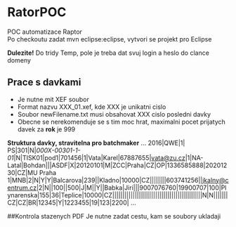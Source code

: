 # RatorPOC
POC automatizace Raptor  
Po checkoutu zadat mvn eclipse:eclipse, vytvori se projekt pro Eclipse

**Dulezite!**
Do tridy Temp, pole je treba dat svuj login a heslo do clance domeny

## Prace s davkami
- Je nutne mit XEF soubor
- Format nazvu XXX_01.xef, kde XXX je unikatni cislo
- Soubor newFilename.txt musi obsahovat XXX cislo posledni davky
- Obecne se nerekomenduje se s tim moc hrat, maximalni pocet prijatych davek za **rok** je 999

**Struktura davky, stravitelna pro batchmaker**
...
2016|QWE|1|
PS|301|N|*000X-00301-1-01*|N|TISK01|pod1|701456|1|Vata|Karel|67887655|vata@zu.cz|1|NA-Latal|Bohdan|||ASDF|X|20120101|M|ZCC|Praha|CZ|OP|1336585888|20201230|CZ|MU Praha 1|MNB|2|N|Y|Y|Balcarova|239||Kladno|10000|CZ||||||||603741256||jkalny@centrum.cz|2|N||100||500|J|M||Y||Babka|Jiri|||9007076760|19900707|100|Plynarenska|155|36|Teplice|10000|CZ||||||||||||||||||||||||||||||||||||||||||||N|N|||||||CZ|CZ|BR|12345|Y|1223455|19|123|2200|
...

##Kontrola stazenych PDF
Je nutne zadat cestu, kam se soubory ukladaji

